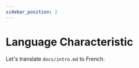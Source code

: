 ```yaml
---
sidebar_position: 2
---
```


# Language Characteristic

Let's translate `docs/intro.md` to French.



